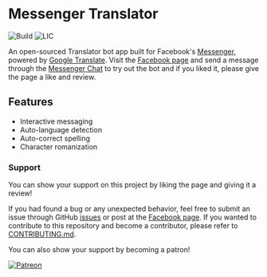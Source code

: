 
# Messenger Translator

![Build](https://img.shields.io/travis/com/eidoriantan/messenger-translator)
![LIC](https://img.shields.io/github/license/eidoriantan/messenger-translator)

An open-sourced Translator bot app built for Facebook's [Messenger], powered by
[Google Translate]. Visit the [Facebook page] and send a message through the
[Messenger Chat] to try out the bot and if you liked it, please give the page
a like and review.

## Features
 * Interactive messaging
 * Auto-language detection
 * Auto-correct spelling
 * Character romanization

### Support
You can show your support on this project by liking the page and giving it a
review!

If you had found a bug or any unexpected behavior, feel free to submit an issue
through GitHub [issues] or post at the [Facebook page]. If you wanted to
contribute to this repository and become a contributor, please refer to
[CONTRIBUTING.md](CONTRIBUTING.md).

You can also show your support by becoming a patron!

[![Patreon][Patron image]][donate]

[issues]: https://github.com/eidoriantan/messenger-translator/issues
[donate]: https://www.patreon.com/eidoriantan

[Patron image]: https://c5.patreon.com/external/logo/become_a_patron_button.png

[Facebook page]: https://facebook.com/msgr.translator
[Messenger Chat]: https://messenger.com/msgr.translator
[Messenger]: https://messenger.com
[Google Translate]: https://translate.google.com
